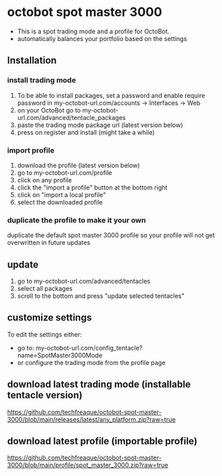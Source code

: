 # octobot spot master 3000
- This is a spot trading mode and a profile for OctoBot.
- automatically balances your portfolio based on the settings

## Installation
### install trading mode
1. To be able to install packages, set a password and enable require password in my-octobot-url.com/accounts -> Interfaces -> Web
1.  on your OctoBot go to my-octobot-url.com/advanced/tentacle_packages
2. paste the trading mode package url (latest version below)
3. press on register and install (might take a while)

### import profile
1. download the profile (latest version below)
2. go to my-octobot-url.com/profile
3. click on any profile
4. click the "import a profile" button at the bottom right
5. click on "import a local profile"
6. select the downloaded profile

### duplicate the profile to make it your own
duplicate the default spot master 3000 profile so your profile will not get overwritten in future updates

## update
1. go to my-octobot-url.com/advanced/tentacles
2. select all packages
3. scroll to the bottom and press "update selected tentacles"

## customize settings
To edit the settings either:
- go to: my-octobot-url.com/config_tentacle?name=SpotMaster3000Mode
- or configure the trading mode from the profile page

## download latest trading mode (installable tentacle version)
https://github.com/techfreaque/octobot-spot-master-3000/blob/main/releases/latest/any_platform.zip?raw=true


## download latest profile (importable profile)
https://github.com/techfreaque/octobot-spot-master-3000/blob/main/profile/spot_master_3000.zip?raw=true
